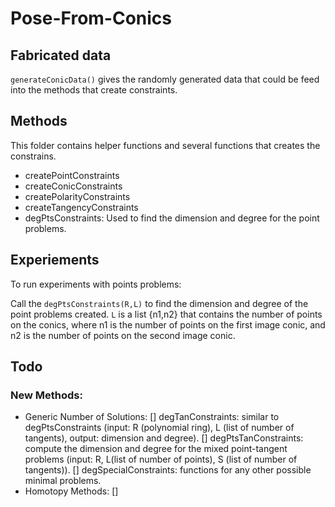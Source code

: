 # Pose-From-Conics

## Fabricated data
``generateConicData()`` gives the randomly generated data that could be feed into the methods that create constraints.

## Methods
This folder contains helper functions and several functions that creates the constrains.
- createPointConstraints
- createConicConstraints
- createPolarityConstraints
- createTangencyConstraints
- degPtsConstraints: Used to find the dimension and degree for the point problems.

## Experiements
To run experiments with points problems:

Call the ``degPtsConstraints(R,L)`` to find the dimension and degree of the point problems created. ``L`` is a list {n1,n2} that contains the number of points on the conics, where n1 is the number of points on the first image conic, and n2 is the number of points on the second image conic.

## Todo

### New Methods:
- Generic Number of Solutions:
    [] degTanConstraints: similar to degPtsConstraints (input: R (polynomial ring), L (list of number of tangents), output: dimension and degree).
    [] degPtsTanConstraints: compute the dimension and degree for the mixed point-tangent problems (input: R, L(list of number of points), S (list of number of tangents)).
    [] degSpecialConstraints: functions for any other possible minimal problems.
- Homotopy Methods:
    []